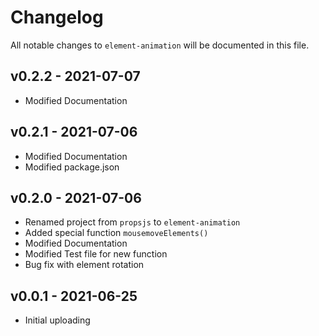 # Changelog

All notable changes to `element-animation` will be documented in this file.

## v0.2.2 - 2021-07-07

- Modified Documentation

## v0.2.1 - 2021-07-06

- Modified Documentation
- Modified package.json

## v0.2.0 - 2021-07-06

- Renamed project from `propsjs` to `element-animation`
- Added special function `mousemoveElements()`
- Modified Documentation
- Modified Test file for new function
- Bug fix with element rotation

## v0.0.1 - 2021-06-25

- Initial uploading
